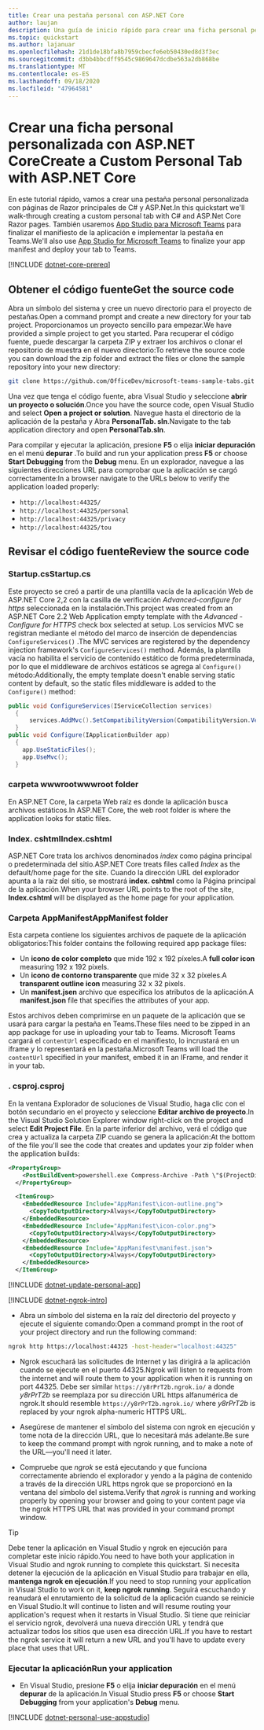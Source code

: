 ```yaml
---
title: Crear una pestaña personal con ASP.NET Core
author: laujan
description: Una guía de inicio rápido para crear una ficha personal personalizada con ASP.NET Core.
ms.topic: quickstart
ms.author: lajanuar
ms.openlocfilehash: 21d1de18bfa8b7959cbecfe6eb50430ed8d3f3ec
ms.sourcegitcommit: d3bb4bbcdff9545c9869647dcdbe563a2db868be
ms.translationtype: MT
ms.contentlocale: es-ES
ms.lasthandoff: 09/18/2020
ms.locfileid: "47964581"
---
```

# <a name="create-a-custom-personal-tab-with-aspnet-core"></a><span data-ttu-id="e369c-103">Crear una ficha personal personalizada con ASP.NET Core</span><span class="sxs-lookup"><span data-stu-id="e369c-103">Create a Custom Personal Tab with ASP.NET Core</span></span>

<span data-ttu-id="e369c-104">En este tutorial rápido, vamos a crear una pestaña personal personalizada con páginas de Razor principales de C# y ASP.Net.</span><span class="sxs-lookup"><span data-stu-id="e369c-104">In this quickstart we'll walk-through creating a custom personal tab with C# and ASP.Net Core Razor pages.</span></span> <span data-ttu-id="e369c-105">También usaremos [App Studio para Microsoft Teams](~/concepts/build-and-test/app-studio-overview.md) para finalizar el manifiesto de la aplicación e implementar la pestaña en Teams.</span><span class="sxs-lookup"><span data-stu-id="e369c-105">We'll also use [App Studio for Microsoft Teams](~/concepts/build-and-test/app-studio-overview.md) to finalize your app manifest and deploy your tab to Teams.</span></span>

[!INCLUDE [dotnet-core-prereq](~/includes/tabs/dotnet-core-prereq.md)]

## <a name="get-the-source-code"></a><span data-ttu-id="e369c-106">Obtener el código fuente</span><span class="sxs-lookup"><span data-stu-id="e369c-106">Get the source code</span></span>

<span data-ttu-id="e369c-107">Abra un símbolo del sistema y cree un nuevo directorio para el proyecto de pestañas.</span><span class="sxs-lookup"><span data-stu-id="e369c-107">Open a command prompt and create a new directory for your tab project.</span></span> <span data-ttu-id="e369c-108">Proporcionamos un proyecto sencillo para empezar.</span><span class="sxs-lookup"><span data-stu-id="e369c-108">We have provided a simple project to get you started.</span></span> <span data-ttu-id="e369c-109">Para recuperar el código fuente, puede descargar la carpeta ZIP y extraer los archivos o clonar el repositorio de muestra en el nuevo directorio:</span><span class="sxs-lookup"><span data-stu-id="e369c-109">To retrieve the source code you can download the zip folder and extract the files or clone the sample repository into your new directory:</span></span>

```bash
git clone https://github.com/OfficeDev/microsoft-teams-sample-tabs.git
```

<span data-ttu-id="e369c-110">Una vez que tenga el código fuente, abra Visual Studio y seleccione **abrir un proyecto o solución**.</span><span class="sxs-lookup"><span data-stu-id="e369c-110">Once you have the source code, open Visual Studio and select **Open a project or solution**.</span></span> <span data-ttu-id="e369c-111">Navegue hasta el directorio de la aplicación de la pestaña y Abra **PersonalTab. sln**.</span><span class="sxs-lookup"><span data-stu-id="e369c-111">Navigate to the tab application directory and open **PersonalTab.sln**.</span></span>

<span data-ttu-id="e369c-112">Para compilar y ejecutar la aplicación, presione **F5** o elija **iniciar depuración** en el menú **depurar** .</span><span class="sxs-lookup"><span data-stu-id="e369c-112">To build and run your application press **F5** or choose **Start Debugging** from the **Debug** menu.</span></span> <span data-ttu-id="e369c-113">En un explorador, navegue a las siguientes direcciones URL para comprobar que la aplicación se cargó correctamente:</span><span class="sxs-lookup"><span data-stu-id="e369c-113">In a browser navigate to the URLs below to verify the application loaded properly:</span></span>

- `http://localhost:44325/`
- `http://localhost:44325/personal`
- `http://localhost:44325/privacy`
- `http://localhost:44325/tou`

## <a name="review-the-source-code"></a><span data-ttu-id="e369c-114">Revisar el código fuente</span><span class="sxs-lookup"><span data-stu-id="e369c-114">Review the source code</span></span>

### <a name="startupcs"></a><span data-ttu-id="e369c-115">Startup.cs</span><span class="sxs-lookup"><span data-stu-id="e369c-115">Startup.cs</span></span>

<span data-ttu-id="e369c-116">Este proyecto se creó a partir de una plantilla vacía de la aplicación Web de ASP.NET Core 2,2 con la casilla de verificación *Advanced-configure for https* seleccionada en la instalación.</span><span class="sxs-lookup"><span data-stu-id="e369c-116">This project was created from an ASP.NET Core 2.2 Web Application empty template with the *Advanced - Configure for HTTPS* check box selected at setup.</span></span> <span data-ttu-id="e369c-117">Los servicios MVC se registran mediante el método del marco de inserción de dependencias `ConfigureServices()` .</span><span class="sxs-lookup"><span data-stu-id="e369c-117">The MVC services are registered by the dependency injection framework's `ConfigureServices()` method.</span></span> <span data-ttu-id="e369c-118">Además, la plantilla vacía no habilita el servicio de contenido estático de forma predeterminada, por lo que el middleware de archivos estáticos se agrega al `Configure()` método:</span><span class="sxs-lookup"><span data-stu-id="e369c-118">Additionally, the empty template doesn't enable serving static content by default, so the static files middleware is added to the `Configure()` method:</span></span>

```csharp
public void ConfigureServices(IServiceCollection services)
  {
      services.AddMvc().SetCompatibilityVersion(CompatibilityVersion.Version_2_2);
  }
public void Configure(IApplicationBuilder app)
  {
    app.UseStaticFiles();
    app.UseMvc();
  }
```

### <a name="wwwroot-folder"></a><span data-ttu-id="e369c-119">carpeta wwwroot</span><span class="sxs-lookup"><span data-stu-id="e369c-119">wwwroot folder</span></span>

<span data-ttu-id="e369c-120">En ASP.NET Core, la carpeta Web raíz es donde la aplicación busca archivos estáticos.</span><span class="sxs-lookup"><span data-stu-id="e369c-120">In ASP.NET Core, the web root folder is where the application looks for static files.</span></span>

### <a name="indexcshtml"></a><span data-ttu-id="e369c-121">Index. cshtml</span><span class="sxs-lookup"><span data-stu-id="e369c-121">Index.cshtml</span></span>

<span data-ttu-id="e369c-122">ASP.NET Core trata los archivos denominados *index* como página principal o predeterminada del sitio.</span><span class="sxs-lookup"><span data-stu-id="e369c-122">ASP.NET Core treats files called *Index* as the default/home page for the site.</span></span> <span data-ttu-id="e369c-123">Cuando la dirección URL del explorador apunta a la raíz del sitio, se mostrará **index. cshtml** como la Página principal de la aplicación.</span><span class="sxs-lookup"><span data-stu-id="e369c-123">When your browser URL points to the root of the site, **Index.cshtml** will be displayed as the home page for your application.</span></span>

### <a name="appmanifest-folder"></a><span data-ttu-id="e369c-124">Carpeta AppManifest</span><span class="sxs-lookup"><span data-stu-id="e369c-124">AppManifest folder</span></span>

<span data-ttu-id="e369c-125">Esta carpeta contiene los siguientes archivos de paquete de la aplicación obligatorios:</span><span class="sxs-lookup"><span data-stu-id="e369c-125">This folder contains the following required app package files:</span></span>

- <span data-ttu-id="e369c-126">Un **icono de color completo** que mide 192 x 192 píxeles.</span><span class="sxs-lookup"><span data-stu-id="e369c-126">A **full color icon** measuring 192 x 192 pixels.</span></span>
- <span data-ttu-id="e369c-127">Un **icono de contorno transparente** que mide 32 x 32 píxeles.</span><span class="sxs-lookup"><span data-stu-id="e369c-127">A **transparent outline icon** measuring 32 x 32 pixels.</span></span>
- <span data-ttu-id="e369c-128">Un **manifest.jsen** archivo que especifica los atributos de la aplicación.</span><span class="sxs-lookup"><span data-stu-id="e369c-128">A **manifest.json** file that specifies the attributes of your app.</span></span>

<span data-ttu-id="e369c-129">Estos archivos deben comprimirse en un paquete de la aplicación que se usará para cargar la pestaña en Teams.</span><span class="sxs-lookup"><span data-stu-id="e369c-129">These files need to be zipped in an app package for use in uploading your tab to Teams.</span></span> <span data-ttu-id="e369c-130">Microsoft Teams cargará el `contentUrl` especificado en el manifiesto, lo incrustará en un iframe y lo representará en la pestaña.</span><span class="sxs-lookup"><span data-stu-id="e369c-130">Microsoft Teams will load the `contentUrl` specified in your manifest, embed it in an IFrame, and render it in your tab.</span></span>

### <a name="csproj"></a><span data-ttu-id="e369c-131">. csproj</span><span class="sxs-lookup"><span data-stu-id="e369c-131">.csproj</span></span>

<span data-ttu-id="e369c-132">En la ventana Explorador de soluciones de Visual Studio, haga clic con el botón secundario en el proyecto y seleccione **Editar archivo de proyecto**.</span><span class="sxs-lookup"><span data-stu-id="e369c-132">In the Visual Studio Solution Explorer window right-click on the project and select **Edit Project File**.</span></span> <span data-ttu-id="e369c-133">En la parte inferior del archivo, verá el código que crea y actualiza la carpeta ZIP cuando se genera la aplicación:</span><span class="sxs-lookup"><span data-stu-id="e369c-133">At the bottom of the file you'll see the code that creates and updates your zip folder when the application builds:</span></span>

```xml
<PropertyGroup>
    <PostBuildEvent>powershell.exe Compress-Archive -Path \"$(ProjectDir)AppManifest\*\" -DestinationPath \"$(TargetDir)tab.zip\" -Force</PostBuildEvent>
  </PropertyGroup>

  <ItemGroup>
    <EmbeddedResource Include="AppManifest\icon-outline.png">
      <CopyToOutputDirectory>Always</CopyToOutputDirectory>
    </EmbeddedResource>
    <EmbeddedResource Include="AppManifest\icon-color.png">
      <CopyToOutputDirectory>Always</CopyToOutputDirectory>
    </EmbeddedResource>
    <EmbeddedResource Include="AppManifest\manifest.json">
      <CopyToOutputDirectory>Always</CopyToOutputDirectory>
    </EmbeddedResource>
  </ItemGroup>
```

[!INCLUDE  [dotnet-update-personal-app](~/includes/tabs/dotnet-update-personal-app.md)]

[!INCLUDE [dotnet-ngrok-intro](~/includes/tabs/dotnet-ngrok-intro.md)]

- <span data-ttu-id="e369c-134">Abra un símbolo del sistema en la raíz del directorio del proyecto y ejecute el siguiente comando:</span><span class="sxs-lookup"><span data-stu-id="e369c-134">Open a command prompt in the root of your project directory and run the following command:</span></span>

```bash
ngrok http https://localhost:44325 -host-header="localhost:44325"
```

- <span data-ttu-id="e369c-135">Ngrok escuchará las solicitudes de Internet y las dirigirá a la aplicación cuando se ejecute en el puerto 44325.</span><span class="sxs-lookup"><span data-stu-id="e369c-135">Ngrok will listen to requests from the internet and will route them to your application when it is running on port 44325.</span></span>  <span data-ttu-id="e369c-136">Debe ser similar `https://y8rPrT2b.ngrok.io/` a donde *y8rPrT2b* se reemplaza por su dirección URL https alfanumérica de ngrok.</span><span class="sxs-lookup"><span data-stu-id="e369c-136">It should resemble `https://y8rPrT2b.ngrok.io/` where *y8rPrT2b* is replaced by your ngrok alpha-numeric HTTPS URL.</span></span>

- <span data-ttu-id="e369c-137">Asegúrese de mantener el símbolo del sistema con ngrok en ejecución y tome nota de la dirección URL, que lo necesitará más adelante.</span><span class="sxs-lookup"><span data-stu-id="e369c-137">Be sure to keep the command prompt with ngrok running, and to make a note of the URL—you'll need it later.</span></span>

- <span data-ttu-id="e369c-138">Compruebe que *ngrok* se está ejecutando y que funciona correctamente abriendo el explorador y yendo a la página de contenido a través de la dirección URL https ngrok que se proporcionó en la ventana del símbolo del sistema.</span><span class="sxs-lookup"><span data-stu-id="e369c-138">Verify that *ngrok* is running and working properly by opening your browser and going to your content page via the ngrok HTTPS URL that was provided in your command prompt window.</span></span>

>[!TIP]
><span data-ttu-id="e369c-139">Debe tener la aplicación en Visual Studio y ngrok en ejecución para completar este inicio rápido.</span><span class="sxs-lookup"><span data-stu-id="e369c-139">You need to have both your application in Visual Studio and ngrok running to complete this quickstart.</span></span> <span data-ttu-id="e369c-140">Si necesita detener la ejecución de la aplicación en Visual Studio para trabajar en ella, **mantenga ngrok en ejecución**.</span><span class="sxs-lookup"><span data-stu-id="e369c-140">If you need to stop running your application in Visual Studio to work on it, **keep ngrok running**.</span></span> <span data-ttu-id="e369c-141">Seguirá escuchando y reanudará el enrutamiento de la solicitud de la aplicación cuando se reinicie en Visual Studio.</span><span class="sxs-lookup"><span data-stu-id="e369c-141">It will continue to listen and will resume routing your application's request when it restarts in Visual Studio.</span></span> <span data-ttu-id="e369c-142">Si tiene que reiniciar el servicio ngrok, devolverá una nueva dirección URL y tendrá que actualizar todos los sitios que usen esa dirección URL.</span><span class="sxs-lookup"><span data-stu-id="e369c-142">If you have to restart the ngrok service it will return a new URL and you'll have to update every place that uses that URL.</span></span>

### <a name="run-your-application"></a><span data-ttu-id="e369c-143">Ejecutar la aplicación</span><span class="sxs-lookup"><span data-stu-id="e369c-143">Run your application</span></span>

- <span data-ttu-id="e369c-144">En Visual Studio, presione **F5** o elija **iniciar depuración** en el menú **depurar** de la aplicación.</span><span class="sxs-lookup"><span data-stu-id="e369c-144">In Visual Studio press **F5** or choose **Start Debugging** from your application's **Debug** menu.</span></span>

[!INCLUDE [dotnet-personal-use-appstudio](~/includes/tabs/dotnet-personal-use-appstudio.md)]
